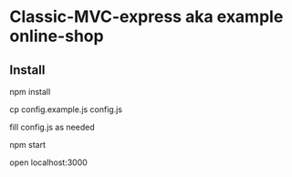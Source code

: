 # Classic-MVC-express aka example online-shop

## Install

npm install

cp config.example.js config.js

fill config.js as needed

npm start

open localhost:3000
